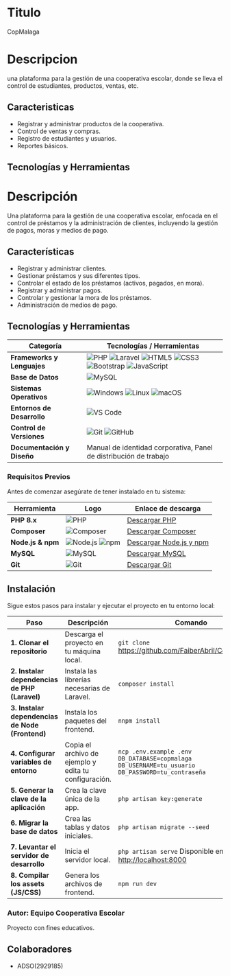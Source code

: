
# Titulo

CopMalaga


# Descripcion

una plataforma para la gestión de una cooperativa escolar, donde se lleva el control de estudiantes, productos, ventas, etc.


## Caracteristicas

- Registrar y administrar productos de la cooperativa.
- Control de ventas y compras.
- Registro de estudiantes y usuarios.
- Reportes básicos.


## Tecnologías y Herramientas
# Descripción  

Una plataforma para la gestión de una cooperativa escolar, enfocada en el control de préstamos y la administración de clientes, incluyendo la gestión de pagos, moras y medios de pago.  


## Características  

- Registrar y administrar clientes.  
- Gestionar préstamos y sus diferentes tipos.  
- Controlar el estado de los préstamos (activos, pagados, en mora).  
- Registrar y administrar pagos.  
- Controlar y gestionar la mora de los préstamos.  
- Administración de medios de pago.  


## Tecnologías y Herramientas  

| Categoría                 | Tecnologías / Herramientas |
|----------------------------|-----------------------------|
| **Frameworks y Lenguajes** | ![PHP](https://img.shields.io/badge/PHP-777BB4?style=for-the-badge&logo=php&logoColor=white) ![Laravel](https://img.shields.io/badge/Laravel-FF2D20?style=for-the-badge&logo=laravel&logoColor=white) ![HTML5](https://img.shields.io/badge/HTML5-E34F26?style=for-the-badge&logo=html5&logoColor=white) ![CSS3](https://img.shields.io/badge/CSS3-1572B6?style=for-the-badge&logo=css3&logoColor=white) ![Bootstrap](https://img.shields.io/badge/Bootstrap-7952B3?style=for-the-badge&logo=bootstrap&logoColor=white) ![JavaScript](https://img.shields.io/badge/JavaScript-F7DF1E?style=for-the-badge&logo=javascript&logoColor=black) |
| **Base de Datos**          | ![MySQL](https://img.shields.io/badge/MySQL-4479A1?style=for-the-badge&logo=mysql&logoColor=white) |
| **Sistemas Operativos**    | ![Windows](https://img.shields.io/badge/Windows-0078D6?style=for-the-badge&logo=windows&logoColor=white) ![Linux](https://img.shields.io/badge/Linux-FCC624?style=for-the-badge&logo=linux&logoColor=black) ![macOS](https://img.shields.io/badge/macOS-000000?style=for-the-badge&logo=apple&logoColor=white) |
| **Entornos de Desarrollo** | ![VS Code](https://img.shields.io/badge/VS%20Code-007ACC?style=for-the-badge&logo=visualstudiocode&logoColor=white) |
| **Control de Versiones**   | ![Git](https://img.shields.io/badge/Git-F05032?style=for-the-badge&logo=git&logoColor=white) ![GitHub](https://img.shields.io/badge/GitHub-181717?style=for-the-badge&logo=github&logoColor=white) |
| **Documentación y Diseño** | Manual de identidad corporativa, Panel de distribución de trabajo |



### Requisitos Previos  

Antes de comenzar asegúrate de tener instalado en tu sistema:  

| Herramienta | Logo | Enlace de descarga |
|-------------|------|---------------------|
| **PHP 8.x** | ![PHP](https://img.shields.io/badge/PHP-777BB4?style=for-the-badge&logo=php&logoColor=white) | [Descargar PHP](https://www.php.net/downloads.php) |
| **Composer** | ![Composer](https://img.shields.io/badge/Composer-885630?style=for-the-badge&logo=composer&logoColor=white) | [Descargar Composer](https://getcomposer.org/download/) |
| **Node.js & npm** | ![Node.js](https://img.shields.io/badge/Node.js-339933?style=for-the-badge&logo=nodedotjs&logoColor=white) ![npm](https://img.shields.io/badge/npm-CB3837?style=for-the-badge&logo=npm&logoColor=white) | [Descargar Node.js y npm](https://docs.npmjs.com/downloading-and-installing-node-js-and-npm) |
| **MySQL** | ![MySQL](https://img.shields.io/badge/MySQL-4479A1?style=for-the-badge&logo=mysql&logoColor=white) | [Descargar MySQL](https://www.mysql.com/downloads/) |
| **Git** | ![Git](https://img.shields.io/badge/Git-F05032?style=for-the-badge&logo=git&logoColor=white) | [Descargar Git](https://git-scm.com/downloads) |

## Instalación  

Sigue estos pasos para instalar y ejecutar el proyecto en tu entorno local:  

| Paso | Descripción | Comando |
|------|-------------|---------|
| **1. Clonar el repositorio** | Descarga el proyecto en tu máquina local. | ```git clone``` https://github.com/FaiberAbril/CopMalaga.git |
| **2. Instalar dependencias de PHP (Laravel)** | Instala las librerías necesarias de Laravel. | ```composer install``` |
| **3. Instalar dependencias de Node (Frontend)** | Instala los paquetes del frontend. | ```nnpm install``` |
| **4. Configurar variables de entorno** | Copia el archivo de ejemplo y edita tu configuración. | ```ncp .env.example .env``` ```DB_DATABASE=copmalaga DB_USERNAME=tu_usuario DB_PASSWORD=tu_contraseña``` |
| **5. Generar la clave de la aplicación** | Crea la clave única de la app. | ```php artisan key:generate``` |
| **6. Migrar la base de datos** | Crea las tablas y datos iniciales. | ```php artisan migrate --seed``` |
| **7. Levantar el servidor de desarrollo** | Inicia el servidor local. | ```php artisan serve```   Disponible en: [http://localhost:8000](http://localhost:8000) |
| **8. Compilar los assets (JS/CSS)** | Genera los archivos de frontend. | ```npm run dev``` |




###  Autor: Equipo Cooperativa Escolar
Proyecto  con fines educativos.


## Colaboradores

- ADSO(2929185)



